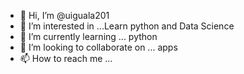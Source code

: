 - 👋 Hi, I’m @uiguala201
- 👀 I’m interested in ...Learn python and Data Science
- 🌱 I’m currently learning ... python
- 💞️ I’m looking to collaborate on ... apps
- 📫 How to reach me ...

<!---
uiguala201/uiguala201 is a ✨ special ✨ repository because its `README.md` (this file) appears on your GitHub profile.
You can click the Preview link to take a look at your changes.
--->
